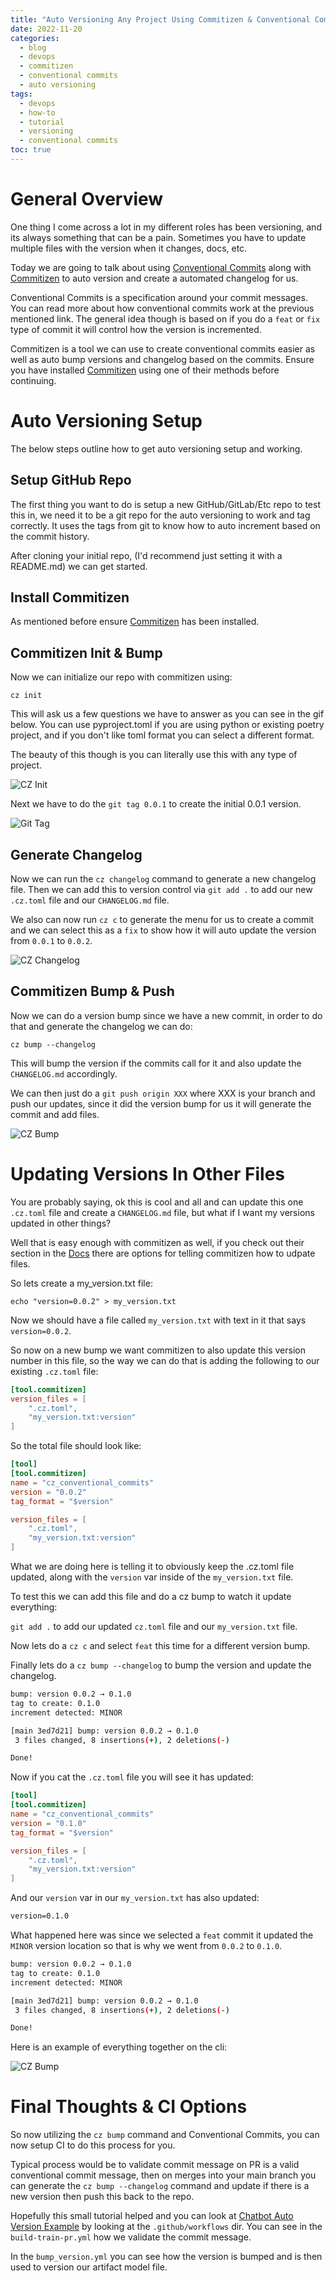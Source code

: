 ```yaml
---
title: "Auto Versioning Any Project Using Commitizen & Conventional Commits"
date: 2022-11-20
categories:
  - blog
  - devops
  - commitizen
  - conventional commits
  - auto versioning
tags:
  - devops
  - how-to
  - tutorial
  - versioning
  - conventional commits
toc: true
---
```


# General Overview
One thing I come across a lot in my different roles has been versioning, and its always something that can be a pain.  Sometimes you have to update multiple files with the version when it changes, docs, etc.

Today we are going to talk about using [Conventional Commits](https://www.conventionalcommits.org/en/v1.0.0/) along with [Commitizen](https://commitizen-tools.github.io/commitizen/) to auto version and create a automated changelog for us.

Conventional Commits is a specification around your commit messages.  You can read more about how conventional commits work at the previous mentioned link.  The general idea though is based on if you do a `feat` or `fix` type of commit it will control how the version is incremented.

Commitizen is a tool we can use to create conventional commits easier as well as auto bump versions and changelog based on the commits.  Ensure you have installed [Commitizen](https://commitizen-tools.github.io/commitizen/) using one of their methods before continuing.

# Auto Versioning Setup
The below steps outline how to get auto versioning setup and working.

## Setup GitHub Repo
The first thing you want to do is setup a new GitHub/GitLab/Etc repo to test this in, we need it to be a git repo for the auto versioning to work and tag correctly.  It uses the tags from git to know how to auto increment based on the commit history.

After cloning your initial repo, (I'd recommend just setting it with a README.md) we can get started.

## Install Commitizen
As mentioned before ensure [Commitizen](https://commitizen-tools.github.io/commitizen/) has been installed.

## Commitizen Init & Bump
Now we can initialize our repo with commitizen using:

`cz init`

This will ask us a few questions we have to answer as you can see in the gif below.  You can use pyproject.toml if you are using python or existing poetry project, and if you don't like toml format you can select a different format.

The beauty of this though is you can literally use this with any type of project.

![CZ Init](/assets/images/cz_init.gif)

Next we have to do the `git tag 0.0.1` to create the initial 0.0.1 version.

![Git Tag](/assets/images/git_tag.gif)

## Generate Changelog
Now we can run the `cz changelog` command to generate a new changelog file.  Then we can add this to version control via `git add .` to add our new `.cz.toml` file and our `CHANGELOG.md` file.

We also can now run `cz c` to generate the menu for us to create a commit and we can select this as a `fix` to show how it will auto update the version from `0.0.1` to `0.0.2`.

![CZ Changelog](/assets/images/cz_change_git_add.gif)

## Commitizen Bump & Push
Now we can do a version bump since we have a new commit, in order to do that and generate the changelog we can do:

`cz bump --changelog`

This will bump the version if the commits call for it and also update the `CHANGELOG.md` accordingly.

We can then just do a `git push origin XXX` where XXX is your branch and push our updates, since it did the version bump for us it will generate the commit and add files.

![CZ Bump](/assets/images/cz_bump_push.gif)

# Updating Versions In Other Files
You are probably saying, ok this is cool and all and can update this one `.cz.toml` file and create a `CHANGELOG.md` file, but what if I want my versions updated in other things?

Well that is easy enough with commitizen as well, if you check out their section in the [Docs](https://commitizen-tools.github.io/commitizen/bump/#version_files) there are options for telling commitizen how to udpate files.

So lets create a my_version.txt file:

`echo "version=0.0.2" > my_version.txt`

Now we should have a file called `my_version.txt` with text in it that says `version=0.0.2`.

So now on a new bump we want commitizen to also update this version number in this file, so the way we can do that is adding the following to our existing `.cz.toml` file:

```toml
[tool.commitizen]
version_files = [
    ".cz.toml",
    "my_version.txt:version"
]
```

So the total file should look like:

```toml
[tool]
[tool.commitizen]
name = "cz_conventional_commits"
version = "0.0.2"
tag_format = "$version"

version_files = [
    ".cz.toml",
    "my_version.txt:version"
]
```

What we are doing here is telling it to obviously keep the .cz.toml file updated, along with the `version` var inside of the `my_version.txt` file.

To test this we can add this file and do a cz bump to watch it update everything:

`git add .` to add our updated `cz.toml` file and our `my_version.txt` file.

Now lets do a `cz c` and select `feat` this time for a different version bump.

Finally lets do a `cz bump --changelog` to bump the version and update the changelog.

```bash
bump: version 0.0.2 → 0.1.0
tag to create: 0.1.0
increment detected: MINOR

[main 3ed7d21] bump: version 0.0.2 → 0.1.0
 3 files changed, 8 insertions(+), 2 deletions(-)

Done!
```

Now if you cat the `.cz.toml` file you will see it has updated:

```toml
[tool]
[tool.commitizen]
name = "cz_conventional_commits"
version = "0.1.0"
tag_format = "$version"

version_files = [
    ".cz.toml",
    "my_version.txt:version"
]
```

And our `version` var in our `my_version.txt` has also updated:

```txt
version=0.1.0
```

What happened here was since we selected a `feat` commit it updated the `MINOR` version location so that is why we went from `0.0.2` to `0.1.0`.

```bash
bump: version 0.0.2 → 0.1.0
tag to create: 0.1.0
increment detected: MINOR

[main 3ed7d21] bump: version 0.0.2 → 0.1.0
 3 files changed, 8 insertions(+), 2 deletions(-)

Done!
```

Here is an example of everything together on the cli:

![CZ Bump](/assets/images/cz_bump_txt_file.gif)

# Final Thoughts & CI Options
So now utilizing the `cz bump` command and Conventional Commits, you can now setup CI to do this process for you.

Typical process would be to validate commit message on PR is a valid conventional commit message, then on merges into your main branch you can generate the `cz bump --changelog` command and update if there is a new version then push this back to the repo.

Hopefully this small tutorial helped and you can look at [Chatbot Auto Version Example](https://github.com/DevOps-With-Brian/chatbot-auto-versioning) by looking at the `.github/workflows` dir.  You can see in the `build-train-pr.yml` how we validate the commit message.

In the `bump_version.yml` you can see how the version is bumped and is then used to version our artifact model file.